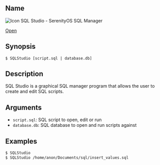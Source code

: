 ## Name

![Icon](/res/icons/16x16/app-sql-studio.png) SQL Studio - SerenityOS SQL Manager

[Open](file:///bin/SQLStudio)

## Synopsis

```**sh
$ SQLStudio [script.sql | database.db]
```

## Description

SQL Studio is a graphical SQL manager program that allows the user to create and edit
SQL scripts.

## Arguments

-   `script.sql`: SQL script to open, edit or run
-   `database.db`: SQL database to open and run scripts against

## Examples

```sh
$ SQLStudio
$ SQLStudio /home/anon/Documents/sql/insert_values.sql
```
